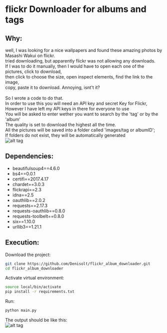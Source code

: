 # flickr Downloader for albums and tags
## Why:
well, I was looking for a nice wallpapers and found these amazing photos by Masashi Wakui on flickr. </br>
tried downloading, but apparently flickr was not allowing any downloads.</br>
If I was to do it manually, then I would have to open each one of the pictures, click to download, </br>
then click to choose the size, open inspect elements, find the link to the image, </br>
copy, paste it to download. Annoying, isnt't it?</br>
</br>
So I wrote a code to do that. </br>
In order to use this you will need an API key and secret Key for Flickr, </br>
However I have left my API keys in there for everyone to use </br>
You will be asked to enter wether you want to search by the 'tag' or by the 'album'</br>
The quality is set to download the highest all the time. </br>
All the pictures will be saved into a folder called 'images/tag or albumID'; </br>
If folders do not exist, they will be automatically generated </br>
![alt tag](https://raw.githubusercontent.com/Denisolt/flickr_album_downloader/master/process.gif)</br>


## Dependencies:
- beautifulsoup4==4.6.0
- bs4==0.0.1
- certifi==2017.4.17
- chardet==3.0.3
- flickrapi==2.3
- idna==2.5
- oauthlib==2.0.2
- requests==2.17.3
- requests-oauthlib==0.8.0
- requests-toolbelt==0.8.0
- six==1.10.0
- urllib3==1.21.1

## Execution:
Download the project: </br>
```bash
git clone https://github.com/Denisolt/flickr_album_downloader.git
cd flickr_album_downloader
```
Activate virtual environment: </br>
```bash
source local/bin/activate
pip install -r requirements.txt
```
Run: </br>
```bash
python main.py
```
The output should be like this: </br>
![alt tag](https://raw.githubusercontent.com/Denisolt/flickr_album_downloader/master/img.png)</br>
